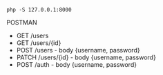 ```
php -S 127.0.0.1:8000
```

POSTMAN

- GET /users
- GET /users/{id}
- POST /users - body {username, password}
- PATCH /users/{id} - body {username, password}
- POST /auth - body {username, password}
